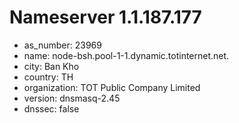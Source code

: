 # Nameserver 1.1.187.177

* as_number: 23969
* name: node-bsh.pool-1-1.dynamic.totinternet.net.
* city: Ban Kho
* country: TH
* organization: TOT Public Company Limited
* version: dnsmasq-2.45
* dnssec: false

